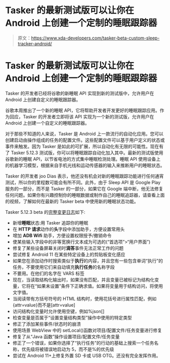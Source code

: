 # Tasker 的最新测试版可以让你在 Android 上创建一个定制的睡眠跟踪器

> 原文：<https://www.xda-developers.com/tasker-beta-custom-sleep-tracker-android/>

# Tasker 的最新测试版可以让你在 Android 上创建一个定制的睡眠跟踪器

Tasker 的开发者已经将谷歌的新睡眠 API 实现到新的测试版中，允许用户在 Android 上创建自定义的睡眠跟踪器。

谷歌本周推出了一个新的睡眠 API，它将帮助开发者开发更好的睡眠跟踪应用。作为回应，Tasker 的开发者立即将该 API 实现为一个新的测试版，允许用户在 Android 上创建一个自定义的睡眠跟踪器。

对于那些不知道的人来说，Tasker 是 Android 上一款流行的自动化应用。您可以创建启动由操作组成的任务的配置文件。这些配置文件可以基于用户定义的状态或事件来触发。因为 Tasker 是如此的可扩展，所以自动化有无限的可能性。现在有了 Tasker 5.12.3 测试版，你可以将睡眠跟踪自动化加入其中。最新的测试版使用谷歌新的睡眠 API，以节省电池的方式集中睡眠检测处理。睡眠 API 使用设备上的机器学习模型，根据来自手机光线和运动传感器的输入来推断用户的睡眠状态。

Tasker 的开发者 joo Dias 表示，他还没有机会对新的睡眠跟踪功能进行任何通宵测试，所以你的里程数可能会有所不同。此外，由于 Sleep API 是 Google Play 服务的一部分，而不是 Tasker 的一部分，如果它在 Google 端中断，他无法修复任何问题。如果你有兴趣控制你的睡眠数据或制作自己的睡眠追踪器，请查看上面的视频，了解如何在最新的 Tasker beta 中使用新的睡眠状态功能。

Tasker 5.12.3 beta 的[完整变更日志](https://www.reddit.com/r/tasker/comments/lsz7vj/dev_tasker_5123beta_sleep_tracking/)如下:

*   新增**睡眠**状态:用 Tasker 追踪你的睡眠
*   在 **HTTP 请求**动作的**头**字段中添加助手，方便设置常用头
*   增加 **ADB Wifi** 助手，方便设置权限授予/撤销命令
*   使某些输入字段中的非等宽换行文本成为可选的(“首选项”>“用户界面”)
*   修复了某些设备屏幕关闭时**滴答**事件无法正常工作的问题
*   尝试修复 Android 11 在某些特定设备上的剪贴板变化感应
*   如果您在添加动作时搜索类似于**执行**的内容，并且您有一些包含单词“执行”的任务，不要使用它们来自动填充**执行任务**的名称字段
*   不要用。在他们的名字在 VARS 标签
*   现在，当读取结构化输出时，如果没有匹配，并且变量已被标记为结构化变量，它将在“如果未设置”条件下正确求值。如果将变量用于结构访问，将使用文字值。
*   当阅读带有方括号符号的 HTML 结构时，使用花括号进行属性匹配，例如{attr=value}而不是[attr=value]
*   访问结构化变量时允许使用空键，例如%json[]
*   检查变量是否属于“设置变量结构类型”操作中使用的特定类型
*   修正了添加某些事件/状态时的崩溃
*   使用场景 WebView 中的 setLocal()函数对项目/配置文件/任务变量进行修复
*   修复了从“Java 函数”操作设置项目/配置文件/任务变量
*   修正了一个错误，如果你选择了“执行任务”的行动的基础上搜索一个任务名称，优先级将被错误地启动为 5，而不是%的优先级
*   尝试在 Android 11+上修复外置 SD 卡或 USB OTG。还没有完全发挥作用。